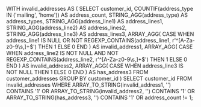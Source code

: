 WITH invalid_addresses AS (
  SELECT 
    customer_id,
    COUNTIF(address_type IN ('mailing', 'home')) AS address_count,
    STRING_AGG(address_type) AS address_types,
    STRING_AGG(address_line1) AS address_lines1,
    STRING_AGG(address_line2) AS address_lines2,
    STRING_AGG(address_line3) AS address_lines3,
    ARRAY_AGG(
      CASE 
        WHEN address_line1 IS NULL OR NOT REGEXP_CONTAINS(address_line1, r'^[A-Za-z0-9\s,]+$') THEN 1 
        ELSE 0 
      END
    ) AS invalid_address1,
    ARRAY_AGG(
      CASE 
        WHEN address_line2 IS NOT NULL AND NOT REGEXP_CONTAINS(address_line2, r'^[A-Za-z0-9\s,]+$') THEN 1 
        ELSE 0 
      END
    ) AS invalid_address2,
    ARRAY_AGG(
      CASE 
        WHEN address_line3 IS NOT NULL THEN 1 
        ELSE 0 
      END
    ) AS has_address3
  FROM 
    customer_addresses
  GROUP BY 
    customer_id
)
SELECT 
  customer_id
FROM 
  invalid_addresses
WHERE 
  ARRAY_TO_STRING(invalid_address1, '') CONTAINS '1' OR 
  ARRAY_TO_STRING(invalid_address2, '') CONTAINS '1' OR 
  ARRAY_TO_STRING(has_address3, '') CONTAINS '1' OR
  address_count != 1;
